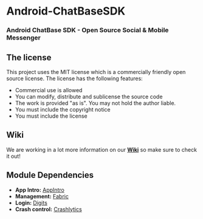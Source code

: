 # Android-ChatBaseSDK
### Android ChatBase SDK - Open Source Social & Mobile Messenger

## The license
This project uses the MIT license which is a commercially friendly open source license. The license has the following features:

+ Commercial use is allowed
+ You can modify, distribute and sublicense the source code
+ The work is provided "as is". You may not hold the author liable.
+ You must include the copyright notice
+ You must include the license 

## Wiki
We are working in a lot more information on our [**Wiki**](https://github.com/ChatBaseSDK/iOS-ChatBaseSDK/wiki) so make sure to check it out! 

## Module Dependencies
- **App Intro:**     [AppIntro](https://github.com/apl-devs/AppIntro)
- **Management:**    [Fabric](https://fabric.io)
- **Login:**         [Digits](https://fabric.io/kits/ios/digits/)
- **Crash control:** [Crashlytics](https://fabric.io/kits/ios/crashlytics/summary)
